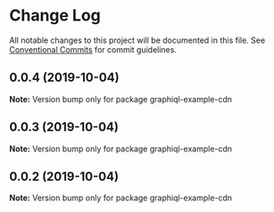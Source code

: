 # Change Log

All notable changes to this project will be documented in this file.
See [Conventional Commits](https://conventionalcommits.org) for commit guidelines.

## 0.0.4 (2019-10-04)

**Note:** Version bump only for package graphiql-example-cdn





## 0.0.3 (2019-10-04)

**Note:** Version bump only for package graphiql-example-cdn





## 0.0.2 (2019-10-04)

**Note:** Version bump only for package graphiql-example-cdn
